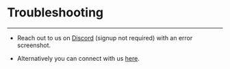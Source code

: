 # Troubleshooting

------------------------------------------------------------------------

-   Reach out to us on [Discord](https://discord.gg/gjJEfq7ux8) (signup not required) with an error screenshot.

-   Alternatively you can connect with us [here](https://massgrave.dev/contactus.html).
